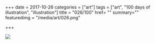 +++
date = 2017-10-26
categories = ["art"]
tags = ["art", "100 days of illustration", "illustration"]
title = "026/100"
href= ""
summary=""
featuredimg = "/media/art/026.png"

+++

<img src="/media/art/026.png" />
